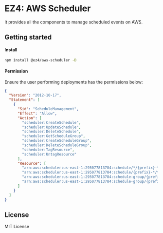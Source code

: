 # EZ4: AWS Scheduler

It provides all the components to manage scheduled events on AWS.

## Getting started

#### Install

```sh
npm install @ez4/aws-scheduler -D
```

#### Permission

Ensure the user performing deployments has the permissions below:

```json
{
  "Version": "2012-10-17",
  "Statement": [
    {
      "Sid": "ScheduleManagement",
      "Effect": "Allow",
      "Action": [
        "scheduler:CreateSchedule",
        "scheduler:UpdateSchedule",
        "scheduler:DeleteSchedule",
        "scheduler:GetScheduleGroup",
        "scheduler:CreateScheduleGroup",
        "scheduler:DeleteScheduleGroup",
        "scheduler:TagResource",
        "scheduler:UntagResource"
      ],
      "Resource": [
        "arn:aws:scheduler:us-east-1:295077813784:schedule/*/{prefix}-*",
        "arn:aws:scheduler:us-east-1:295077813784:schedule/{prefix}-*/*",
        "arn:aws:scheduler:us-east-1:295077813784:schedule-group/{prefix}-*",
        "arn:aws:scheduler:us-east-1:295077813784:schedule-group/{prefix}-*/*"
      ]
    }
  ]
}
```

## License

MIT License
